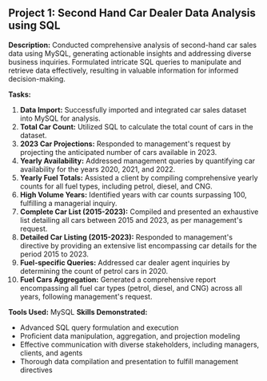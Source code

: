 ## Project 1: Second Hand Car Dealer Data Analysis using SQL

**Description:** Conducted comprehensive analysis of second-hand car sales data using MySQL, generating actionable insights and addressing diverse business inquiries. Formulated intricate SQL queries to manipulate and retrieve data effectively, resulting in valuable information for informed decision-making.

**Tasks:**
1. **Data Import:** Successfully imported and integrated car sales dataset into MySQL for analysis.
2. **Total Car Count:** Utilized SQL to calculate the total count of cars in the dataset.
3. **2023 Car Projections:** Responded to management's request by projecting the anticipated number of cars available in 2023.
4. **Yearly Availability:** Addressed management queries by quantifying car availability for the years 2020, 2021, and 2022.
5. **Yearly Fuel Totals:** Assisted a client by compiling comprehensive yearly counts for all fuel types, including petrol, diesel, and CNG.
6. **High Volume Years:** Identified years with car counts surpassing 100, fulfilling a managerial inquiry.
7. **Complete Car List (2015-2023):** Compiled and presented an exhaustive list detailing all cars between 2015 and 2023, as per management's request.
8. **Detailed Car Listing (2015-2023):** Responded to management's directive by providing an extensive list encompassing car details for the period 2015 to 2023.
9. **Fuel-specific Queries:** Addressed car dealer agent inquiries by determining the count of petrol cars in 2020.
10. **Fuel Cars Aggregation:** Generated a comprehensive report encompassing all fuel car types (petrol, diesel, and CNG) across all years, following management's request.

**Tools Used:** MySQL
**Skills Demonstrated:**
- Advanced SQL query formulation and execution
- Proficient data manipulation, aggregation, and projection modeling
- Effective communication with diverse stakeholders, including managers, clients, and agents
- Thorough data compilation and presentation to fulfill management directives
